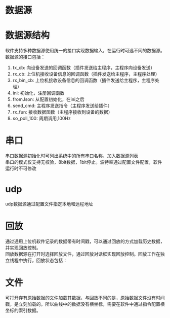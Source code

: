 数据源  
======
# 数据源结构  
软件支持多种数据源使用统一的接口实现数据输入，在运行时可选不同的数据源。  
数据源的接口包括：  
1. tx_cb: 向设备发送的回调函数（插件发送给主程序，主程序向设备发送）  
2. rx_cb: 上位机接收设备信息的回调函数（插件发送给主程序，主程序处理）  
3. rx_bin_cb: 上位机接收设备信息的回调函数（插件发送给主程序，主程序处理）  
4. ini: 初始化，注册回调函数  
5. fromJson: 从配置初始化，在ini之后  
6. send_cmd: 主程序发送指令（主程序发送给插件）  
7. rx_fun: 接收数据函数（主程序接收到设备的数据）  
8. so_poll_100: 周期调用,100Hz  
# 串口  
串口数据源初始化时可列出系统中的所有串口名称，加入数据源列表  
串口的模式仅支持无校验，8bit数据，1bit停止。波特率通过配置文件配置，软件运行时不可修改  
# udp  
udp数据源通过配置文件指定本地和远程地址  
# 回放  
通过通用上位机软件记录的数据带有时间戳，可以通过回放的方式加载历史数据，并实现回放控制。  
回放数据源在打开时选择回放文件，通过回放对话框实现回放控制。回放工作在独立线程中执行，回放状态包括：  

# 文件  
可打开存有原始数据的文件加载其数据，与回放不同的是，原始数据文件没有时间戳，是立刻加载的。所以曲线中的数据没有横坐标，需要在软件中通过指令配置横坐标的索引数据。  
